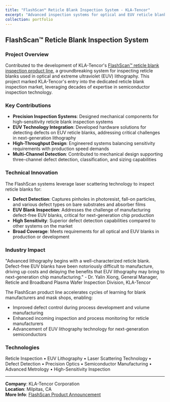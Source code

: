 ```yaml
---
title: "FlashScan™ Reticle Blank Inspection System - KLA-Tencor"
excerpt: "Advanced inspection systems for optical and EUV reticle blanks in semiconductor manufacturing<br/><img src='/images/500x300.png'>"
collection: portfolio
---
```


## FlashScan™ Reticle Blank Inspection System

### Project Overview

Contributed to the development of KLA-Tencor's [FlashScan™ reticle blank inspection product line](https://www.prnewswire.com/news-releases/kla-tencor-announces-new-flashscan-product-line-for-inspection-of-optical-and-euv-reticle-blanks-300504783.html), a groundbreaking system for inspecting reticle blanks used in optical and extreme ultraviolet (EUV) lithography. This project marked KLA-Tencor's entry into the dedicated reticle blank inspection market, leveraging decades of expertise in semiconductor inspection technology.

### Key Contributions

* **Precision Inspection Systems**: Designed mechanical components for high-sensitivity reticle blank inspection systems
* **EUV Technology Integration**: Developed hardware solutions for detecting defects on EUV reticle blanks, addressing critical challenges in next-generation lithography
* **High-Throughput Design**: Engineered systems balancing sensitivity requirements with production speed demands
* **Multi-Channel Detection**: Contributed to mechanical design supporting three-channel defect detection, classification, and sizing capabilities

### Technical Innovation

The FlashScan systems leverage laser scattering technology to inspect reticle blanks for:
- **Defect Detection**: Captures pinholes in photoresist, fall-on particles, and various defect types on bare substrates and absorber films
- **EUV Blank Inspection**: Addresses the challenge of manufacturing defect-free EUV blanks, critical for next-generation chip production
- **High Sensitivity**: Superior defect detection capabilities compared to other systems on the market
- **Broad Coverage**: Meets requirements for all optical and EUV blanks in production or development

### Industry Impact

"Advanced lithography begins with a well-characterized reticle blank. Defect-free EUV blanks have been notoriously difficult to manufacture, driving up costs and delaying the benefits that EUV lithography may bring to next-generation chip manufacturing." - Dr. Yalin Xiong, General Manager, Reticle and Broadband Plasma Wafer Inspection Division, KLA-Tencor

The FlashScan product line accelerates cycles of learning for blank manufacturers and mask shops, enabling:
- Improved defect control during process development and volume manufacturing
- Enhanced incoming inspection and process monitoring for reticle manufacturers
- Advancement of EUV lithography technology for next-generation semiconductors

### Technologies

Reticle Inspection • EUV Lithography • Laser Scattering Technology • Defect Detection • Precision Optics • Semiconductor Manufacturing • Advanced Metrology • High-Sensitivity Inspection

---

**Company**: KLA-Tencor Corporation  
**Location**: Milpitas, CA  
**More Info**: [FlashScan Product Announcement](https://www.prnewswire.com/news-releases/kla-tencor-announces-new-flashscan-product-line-for-inspection-of-optical-and-euv-reticle-blanks-300504783.html)

